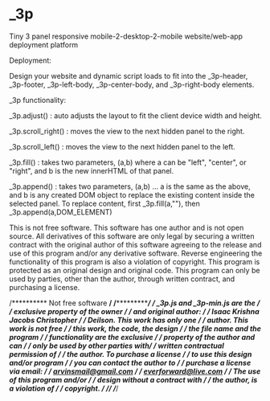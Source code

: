# _3p
Tiny 3 panel responsive mobile-2-desktop-2-mobile website/web-app deployment platform

Deployment:

Design your website and dynamic script loads to fit into the _3p-header, _3p-footer, _3p-left-body, _3p-center-body, and _3p-right-body elements.

_3p functionality:

_3p.adjust() : auto adjusts the layout to fit the client device width and height.

_3p.scroll_right() : moves the view to the next hidden panel to the right.

_3p.scroll_left() : moves the view to the next hidden panel to the left.

_3p.fill() : takes two parameters, (a,b) where a can be "left", "center", or "right", and b is the new innerHTML of that panel.

_3p.append() : takes two parameters, (a,b) ... a is the same as the above, and b is any created DOM object to replace the existing content inside the selected panel. To replace content, first _3p.fill(a,""), then _3p.append(a,DOM_ELEMENT)

This is not free software. This software has one author and is not open source. All derivatives of this software are only legal by securing a written contract with the original author of this software agreeing to the release and use of this program and/or any derivative software. Reverse engineering the functionality of this program is also a violation of copyright. This program is protected as an original design and original code. This program can only be used by parties, other than the author, through written contract, and purchasing a license. 

/********** Not free software **********/
/***************************************/
/*** _3p.js and _3p-min.js are the *****/
/*** exclusive property of the owner ***/
/*** and original author: **************/
/*** Isaac Krishna Jacobs Christopher **/
/*** Deilson. This work has only one ***/
/*** author. This work is not free *****/
/*** this work, the code, the design ***/
/*** the file name and the program *****/
/*** functionality are the exclusive ***/
/*** property of the author and can ****/
/*** only be used by other parties with*/
/*** written contractual permission of */
/*** the author. To purchase a license */
/*** to use this design and/or program */
/*** you can contact the author to *****/
/*** purchase a license via email: *****/
/*** arvinsmail@gmail.com **************/
/*** everforward@live.com **************/
/*** The use of this program and/or ****/
/*** design without a contract with ****/
/*** the author, is a violation of *****/
/*** copyright. ************************/
/***************************************/
/***************************************/
